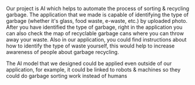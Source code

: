 Our project is AI which helps to automate the process of sorting & recycling garbage. The application that we made is capable of identifying the type of garbage (whether it's glass, food waste, e-waste, etc.) by uploaded photo. After you have identified the type of garbage, right in the application you can also check the map of recyclable garbage cans where you can throw away your waste. Also in our application, you could find instructions about how to identify the type of waste yourself, this would help to increase awareness of people about garbage recycling.

The AI model that we designed could be applied even outside of our application, for example, it could be linked to robots & machines so they could do garbage sorting work instead of humans
